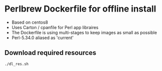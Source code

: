 # Perlbrew Dockerfile for offline install

- Based on centos8
- Uses Carton / cpanfile for Perl app libraires
- The Dockerfile is using multi-stages to keep images as small as possible
- Perl-5.34.0 aliased as 'current'

## Download required resources

    ./dl_res.sh

